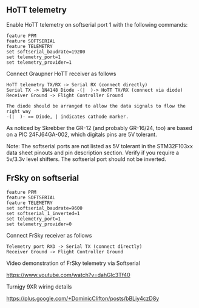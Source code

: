 ## HoTT telemetry

Enable HoTT telemetry on softserial port 1 with the following commands:

```
feature PPM
feature SOFTSERIAL
feature TELEMETRY
set softserial_baudrate=19200
set telemetry_port=1
set telemetry_provider=1
```

Connect Graupner HoTT receiver as follows

```
HoTT telemetry TX/RX -> Serial RX (connect directly)
Serial TX -> 1N4148 Diode -(|  )-> HoTT TX/RX (connect via diode)
Receiver Ground -> Flight Controller Ground

The diode should be arranged to allow the data signals to flow the right way
-(|  )- == Diode, | indicates cathode marker.
```

As noticed by Skrebber the GR-12 (and probably GR-16/24, too) are based on a PIC 24FJ64GA-002, which digitals pins are 5V tolerant.

Note: The softserial ports are not listed as 5V tolerant in the STM32F103xx data sheet pinouts and pin description section.  Verify if you require a 5v/3.3v level shifters.  The softserial port should not be inverted.

## FrSky on softserial

```
feature PPM
feature SOFTSERIAL
feature TELEMETRY
set softserial_baudrate=9600
set softserial_1_inverted=1
set telemetry_port=1
set telemetry_provider=0
```

Connect FrSky receiver as follows

```
Telemetry port RXD -> Serial TX (connect directly)
Receiver Ground -> Flight Controller Ground
```

Video demonstration of FrSky telemetry via Softserial

https://www.youtube.com/watch?v=dahGlc3Tf40

Turnigy 9XR wiring details

https://plus.google.com/+DominicClifton/posts/bBLiy4czD8y
